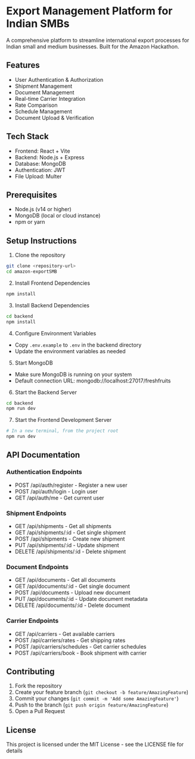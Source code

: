 # Export Management Platform for Indian SMBs

A comprehensive platform to streamline international export processes for Indian small and medium businesses. Built for the Amazon Hackathon.

## Features

- User Authentication & Authorization
- Shipment Management
- Document Management
- Real-time Carrier Integration
- Rate Comparison
- Schedule Management
- Document Upload & Verification

## Tech Stack

- Frontend: React + Vite
- Backend: Node.js + Express
- Database: MongoDB
- Authentication: JWT
- File Upload: Multer

## Prerequisites

- Node.js (v14 or higher)
- MongoDB (local or cloud instance)
- npm or yarn

## Setup Instructions

1. Clone the repository
```bash
git clone <repository-url>
cd amazon-exportSMB
```

2. Install Frontend Dependencies
```bash
npm install
```

3. Install Backend Dependencies
```bash
cd backend
npm install
```

4. Configure Environment Variables
- Copy `.env.example` to `.env` in the backend directory
- Update the environment variables as needed

5. Start MongoDB
- Make sure MongoDB is running on your system
- Default connection URL: mongodb://localhost:27017/freshfruits

6. Start the Backend Server
```bash
cd backend
npm run dev
```

7. Start the Frontend Development Server
```bash
# In a new terminal, from the project root
npm run dev
```

## API Documentation

### Authentication Endpoints
- POST /api/auth/register - Register a new user
- POST /api/auth/login - Login user
- GET /api/auth/me - Get current user

### Shipment Endpoints
- GET /api/shipments - Get all shipments
- GET /api/shipments/:id - Get single shipment
- POST /api/shipments - Create new shipment
- PUT /api/shipments/:id - Update shipment
- DELETE /api/shipments/:id - Delete shipment

### Document Endpoints
- GET /api/documents - Get all documents
- GET /api/documents/:id - Get single document
- POST /api/documents - Upload new document
- PUT /api/documents/:id - Update document metadata
- DELETE /api/documents/:id - Delete document

### Carrier Endpoints
- GET /api/carriers - Get available carriers
- POST /api/carriers/rates - Get shipping rates
- POST /api/carriers/schedules - Get carrier schedules
- POST /api/carriers/book - Book shipment with carrier

## Contributing

1. Fork the repository
2. Create your feature branch (`git checkout -b feature/AmazingFeature`)
3. Commit your changes (`git commit -m 'Add some AmazingFeature'`)
4. Push to the branch (`git push origin feature/AmazingFeature`)
5. Open a Pull Request

## License

This project is licensed under the MIT License - see the LICENSE file for details
